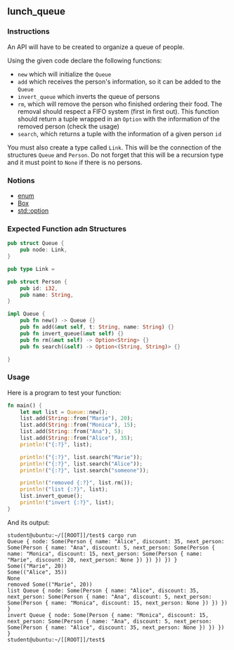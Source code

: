 ## lunch_queue

### Instructions

An API will have to be created to organize a queue of people.

Using the given code declare the following functions:

- `new` which will initialize the `Queue`
- `add` which receives the person's information, so it can be added to the `Queue`
- `invert_queue` which inverts the queue of persons
- `rm`, which will remove the person who finished ordering their food.
  The removal should respect a FIFO system (first in first out). This function should return a tuple wrapped in an `Option` with the information of the removed person (check the usage)
- `search`, which returns a tuple with the information of a given person `id`

You must also create a type called `Link`. This will be the connection of the structures `Queue` and `Person`.
Do not forget that this will be a recursion type and it must point to `None` if there is no persons.

### Notions

- [enum](https://doc.rust-lang.org/rust-by-example/custom_types/enum.html)
- [Box](https://doc.rust-lang.org/book/ch15-01-box.html)
- [std::option](https://doc.rust-lang.org/std/option/)

### Expected Function adn Structures

```rust
pub struct Queue {
    pub node: Link,
}

pub type Link =

pub struct Person {
    pub id: i32,
    pub name: String,
}

impl Queue {
    pub fn new() -> Queue {}
    pub fn add(&mut self, t: String, name: String) {}
    pub fn invert_queue(&mut self) {}
    pub fn rm(&mut self) -> Option<String> {}
    pub fn search(&self) -> Option<(String, String)> {}

}
```

### Usage

Here is a program to test your function:

```rust
fn main() {
    let mut list = Queue::new();
    list.add(String::from("Marie"), 20);
    list.add(String::from("Monica"), 15);
    list.add(String::from("Ana"), 5);
    list.add(String::from("Alice"), 35);
    println!("{:?}", list);

    println!("{:?}", list.search("Marie"));
    println!("{:?}", list.search("Alice"));
    println!("{:?}", list.search("someone"));

    println!("removed {:?}", list.rm());
    println!("list {:?}", list);
    list.invert_queue();
    println!("invert {:?}", list);
}
```

And its output:

```console
student@ubuntu:~/[[ROOT]]/test$ cargo run
Queue { node: Some(Person { name: "Alice", discount: 35, next_person: Some(Person { name: "Ana", discount: 5, next_person: Some(Person { name: "Monica", discount: 15, next_person: Some(Person { name: "Marie", discount: 20, next_person: None }) }) }) }) }
Some(("Marie", 20))
Some(("Alice", 35))
None
removed Some(("Marie", 20))
list Queue { node: Some(Person { name: "Alice", discount: 35, next_person: Some(Person { name: "Ana", discount: 5, next_person: Some(Person { name: "Monica", discount: 15, next_person: None }) }) }) }
invert Queue { node: Some(Person { name: "Monica", discount: 15, next_person: Some(Person { name: "Ana", discount: 5, next_person: Some(Person { name: "Alice", discount: 35, next_person: None }) }) }) }
student@ubuntu:~/[[ROOT]]/test$
```
